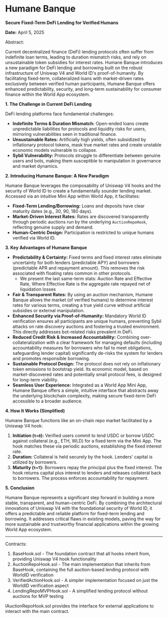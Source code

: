 # Humane Banque
**Secure Fixed-Term DeFi Lending for Verified Humans**

**Date:** April 5, 2025

Abstract:

Current decentralized finance (DeFi) lending protocols often suffer from indefinite loan terms, leading to duration mismatch risks, and rely on unsustainable token subsidies for interest rates. Humane Banque introduces a new paradigm for DeFi lending and borrowing built on the robust infrastructure of Uniswap V4 and World ID's proof-of-humanity. By facilitating fixed-term, collateralized loans with market-driven rates exclusively between verified human participants, Humane Banque offers enhanced predictability, security, and long-term sustainability for consumer finance within the World App ecosystem.

**1. The Challenge in Current DeFi Lending**

DeFi lending platforms face fundamental challenges:

- **Indefinite Terms & Duration Mismatch:** Open-ended loans create unpredictable liabilities for protocols and liquidity risks for users, mirroring vulnerabilities seen in traditional finance.
- **Unsustainable Rates:** Artificially high yields, often subsidized by inflationary protocol tokens, mask true market rates and create unstable economic models vulnerable to collapse.
- **Sybil Vulnerability:** Protocols struggle to differentiate between genuine users and bots, making them susceptible to manipulation in governance and market dynamics.

**2. Introducing Humane Banque: A New Paradigm**

Humane Banque leverages the composability of Uniswap V4 hooks and the security of World ID to create a fundamentally sounder lending market. Accessed via an intuitive Mini App within World App, it facilitates:

- **Fixed-Term Lending/Borrowing:** Loans and deposits have clear maturity dates (e.g., 30, 90, 180 days).
- **Market-Driven Interest Rates:** Rates are discovered transparently through periodic auctions run by the underlying `AuctionRepoHook`, reflecting genuine supply and demand.
- **Human-Centric Design:** Participation is restricted to unique humans verified via World ID.

**3. Key Advantages of Humane Banque**

- **Predictability & Certainty:** Fixed terms and fixed interest rates eliminate uncertainty for both lenders (predictable APY) and borrowers (predictable APR and repayment amount). This removes the risk associated with floating rates common in other protocols.
	- We present the last same-term stats: Auction Rate and Effective Rate, Where Effective Rate is the aggregate rate repayed net of liquidation losses
- **Fair & Transparent Rates:** By using an auction mechanism, Humane Banque allows the market (of verified humans) to determine interest rates for various terms, creating a true yield curve without artificial subsidies or external manipulation.
- **Enhanced Security via Proof-of-Humanity:** Mandatory World ID verification ensures all participants are unique humans, preventing Sybil attacks on rate discovery auctions and fostering a trusted environment. This directly addresses bot-related risks prevalent in DeFi.
- **Reduced Credit Risk & Increased Accountability:** Combining over-collateralization with a clear framework for managing defaults (including accountability measures for borrowers who fail to meet obligations, safeguarding lender capital) significantly de-risks the system for lenders and promotes responsible borrowing.
- **Sustainable Protocol Design:** The protocol does not rely on inflationary token emissions to bootstrap yield. Its economic model, based on market-discovered rates and potentially small protocol fees, is designed for long-term viability.
- **Seamless User Experience:** Integrated as a World App Mini App, Humane Banque offers a simple, intuitive interface that abstracts away the underlying blockchain complexity, making secure fixed-term DeFi accessible to a broader audience.

**4. How It Works (Simplified)**

Humane Banque functions like an on-chain repo market facilitated by a Uniswap V4 hook:

1. **Initiation (`t=0`):** Verified users commit to lend USDC or borrow USDC against collateral (e.g., ETH, WLD) for a fixed term via the Mini App. The hook matches these via periodic auctions, establishing the fixed interest rate.
2. **Duration:** Collateral is held securely by the hook. Lenders' capital is utilized by borrowers.
3. **Maturity (`t=T`):** Borrowers repay the principal plus the fixed interest. The hook returns capital plus interest to lenders and releases collateral back to borrowers. The process enforces accountability for repayment.

**5. Conclusion**

Humane Banque represents a significant step forward in building a more stable, transparent, and human-centric DeFi. By combining the architectural innovations of Uniswap V4 with the foundational security of World ID, it offers a predictable and reliable platform for fixed-term lending and borrowing. It addresses critical flaws in existing models, paving the way for more sustainable and trustworthy financial applications within the growing World App ecosystem.

---
Contracts:
1. BaseHook.sol - The foundation contract that all hooks inherit from, providing Uniswap V4 hook functionality
2. AuctionRepoHook.sol - The main implementation that inherits from BaseHook, containing the full auction-based lending protocol with WorldID verification
3. VerifiedActionHook.sol - A simpler implementation focused on just the WorldID verification aspect
4. LendingRepoMVPHook.sol - A simplified lending protocol without auctions for MVP testing

IAuctionRepoHook.sol provides the interface for external applications to interact with the main contract.
